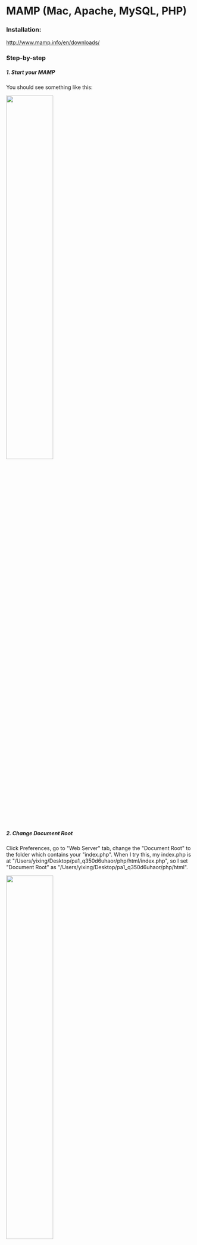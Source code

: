 # MAMP (Mac, Apache, MySQL, PHP)
### Installation:
http://www.mamp.info/en/downloads/

### Step-by-step
##### 1. Start your MAMP
You should see something like this: 

<img src="https://github.com/EECS485-Fall2014/staff/blob/master/tutorials/MAMP/1.png" width="50%" height="50%">

##### 2. Change Document Root
Click Preferences, go to "Web Server" tab, change the "Document Root" to the folder which contains your "index.php". When I try this, my index.php is at "/Users/yixing/Desktop/pa1_q350d6uhaor/php/html/index.php", so I set "Document Root" as "/Users/yixing/Desktop/pa1_q350d6uhaor/php/html". 

<img src="https://github.com/EECS485-Fall2014/staff/blob/master/tutorials/MAMP/2.png" width="50%" height="50%">

##### 3. Start the servers 
The third button will turn green like this:

<img src="https://github.com/EECS485-Fall2014/staff/blob/master/tutorials/MAMP/3.png" width="50%" height="50%">

#####4. TTest whether your server is referencing the correct files
Going to "http://localhost:8000/<secret>/pa<num>/" in your browser. In my case it is "http://localhost:8000/rg4mmsj/pa1/", here is the screenshot: 

<img src="https://github.com/EECS485-Fall2014/staff/blob/master/tutorials/MAMP/4.png" width="50%" height="50%">

The MySQL error shown is expected, we will work on this later. It means that your PHP code is running successfully, but not able to connect to MySQL since there are no username/password or database in MySQL which are specified in your PHP code yet.

If you experience something else, please refer to logs under `/Applications/MAMP/logs/`.

##### 5. Create MySQL database and user

To create MySQL database and user, you need to log into MySQL as root user. In your terminal use this command:
`/Applications/MAMP/Library/bin/mysql --host=localhost -uroot -proot`

Then you should be logged in as the root user. Then you will need to create database and user. The command is

	drop database if exists <db_name>; create database <db_name>; 
	grant all on <db_name>.* to <username>@localhost identified by '<password>';


`<db_name>`, `<username>` and `<password>` above should be replaced by corresponding values that you are using in your PHP. 


Here is an example, following is some code in my PHP:


	$user="group11"; 
	$password="friedcode"; 
	$database="group11";
	$con = mysql_connect("127.0.0.1", $user, $password) or die('Could not connect: ' . mysql_error()); 


Then in MySQL I will do 

	drop database if exists group11; create database group11; 
	grant all on group11.* to group11@localhost identified by 'friedcode';

Here is a screenshot for your reference:

<img src="https://github.com/EECS485-Fall2014/staff/blob/master/tutorials/MAMP/5.png" width="50%" height="50%">

##### 6. Change MySQL port

Then go back to MAMP Preferences and change MySQL port to 3306 which is the port PHP used to connect to MySQL by default.

<img src="https://github.com/EECS485-Fall2014/staff/blob/master/tutorials/MAMP/6.png" width="50%" height="50%">

Now you can go back to your browswer and refresh and it should work. 

You will also need to load data into the database you just created. I will leave that work for you. It is similar to how it works on the remote server. Just make sure MAMP has started whenever you want to do any operation about MySQL over your terminal.